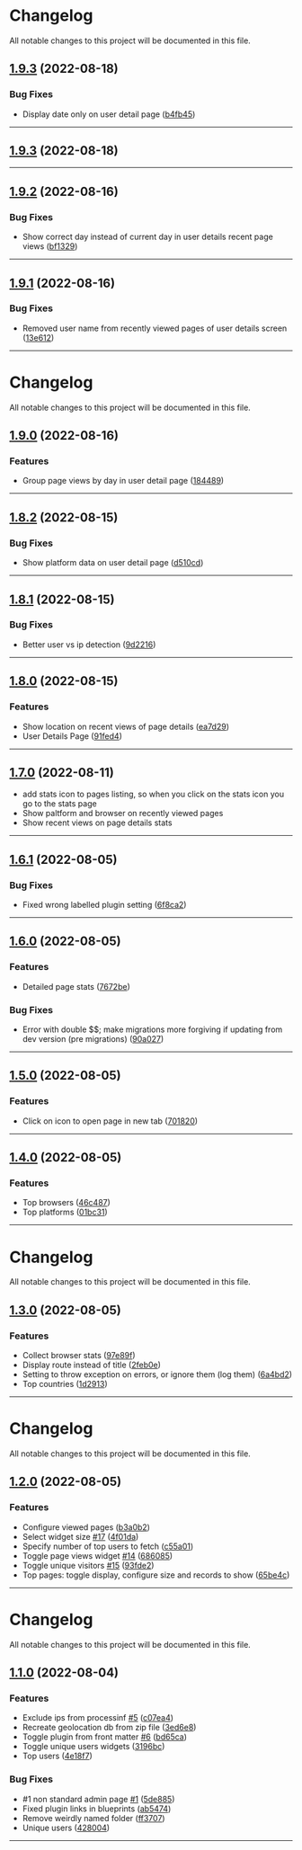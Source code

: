 <!--- BEGIN HEADER -->
# Changelog

All notable changes to this project will be documented in this file.
<!--- END HEADER -->

## [1.9.3](https://github.com/francodacosta/grav-plugin-page-stats/compare/1.9.2...v1.9.3) (2022-08-18)

### Bug Fixes

* Display date only on user detail page ([b4fb45](https://github.com/francodacosta/grav-plugin-page-stats/commit/b4fb4537ce87a44a31246ea878e170009841c48c))


---

## [1.9.3](https://github.com/francodacosta/grav-plugin-page-stats/compare/1.9.2...v1.9.3) (2022-08-18)


---

## [1.9.2](https://github.com/francodacosta/grav-plugin-page-stats/compare/1.9.1...v1.9.2) (2022-08-16)

### Bug Fixes

* Show correct day instead of current day in user details recent page views ([bf1329](https://github.com/francodacosta/grav-plugin-page-stats/commit/bf13292f1f152efbea1d9bccc2320a740b37673d))


---

## [1.9.1](https://github.com/francodacosta/grav-plugin-page-stats/compare/1.9.0...v1.9.1) (2022-08-16)

### Bug Fixes

* Removed user name from recently viewed pages of user details screen ([13e612](https://github.com/francodacosta/grav-plugin-page-stats/commit/13e6123d4369225b93ea6d4196a55a8286476ffa))


---

<!--- BEGIN HEADER -->
# Changelog

All notable changes to this project will be documented in this file.
<!--- END HEADER -->

## [1.9.0](https://github.com/francodacosta/grav-plugin-page-stats/compare/1.8.2...v1.9.0) (2022-08-16)

### Features

* Group page views by day in user detail page ([184489](https://github.com/francodacosta/grav-plugin-page-stats/commit/1844899445f7d6c894720214c32225f8e2d57bf2))


---

## [1.8.2](https://github.com/francodacosta/grav-plugin-page-stats/compare/1.8.1...v1.8.2) (2022-08-15)

### Bug Fixes

* Show platform data on user detail page ([d510cd](https://github.com/francodacosta/grav-plugin-page-stats/commit/d510cd38a5a3d6a36cd009946286cf418a3cbdb5))


---

## [1.8.1](https://github.com/francodacosta/grav-plugin-page-stats/compare/1.7.0...v1.8.1) (2022-08-15)


### Bug Fixes

* Better user vs ip detection ([9d2216](https://github.com/francodacosta/grav-plugin-page-stats/commit/9d2216bc98bda86cdfea6c23104739d39b25f79e))


---

## [1.8.0](https://github.com/francodacosta/grav-plugin-page-stats/compare/1.7.0...v1.8.0) (2022-08-15)

### Features

* Show location on recent views of page details ([ea7d29](https://github.com/francodacosta/grav-plugin-page-stats/commit/ea7d290aae6dd783a570c50604835bd6d18adeac))
* User Details Page ([91fed4](https://github.com/francodacosta/grav-plugin-page-stats/commit/91fed4f7702bb47a5ca132ec60472eb2f0719c88))


---


## [1.7.0]() (2022-08-11)

* add stats icon to pages listing, so when you click on the stats icon you go to the stats page
* Show paltform and browser on recently viewed pages
* Show recent views on page details stats

---

## [1.6.1](https://github.com/francodacosta/grav-plugin-page-stats/compare/1.6.0...v1.6.1) (2022-08-05)

### Bug Fixes

* Fixed wrong labelled plugin setting ([6f8ca2](https://github.com/francodacosta/grav-plugin-page-stats/commit/6f8ca29443bf42685ffc85bed9b821c9f6153910))

---

## [1.6.0](https://github.com/francodacosta/grav-plugin-page-stats/compare/1.5.0...v1.6.0) (2022-08-05)

### Features

* Detailed page stats ([7672be](https://github.com/francodacosta/grav-plugin-page-stats/commit/7672bee5ac9b9f54dc5735ab407d455d0d7b8b9b))

### Bug Fixes

* Error with double $$; make migrations more forgiving if updating from dev version (pre migrations) ([90a027](https://github.com/francodacosta/grav-plugin-page-stats/commit/90a027f94174549fe6529b7ec60b8dff7f87575d))



---

## [1.5.0](https://github.com/francodacosta/grav-plugin-page-stats/compare/1.4.1...v1.5.0) (2022-08-05)

### Features

* Click on icon to open page in new tab ([701820](https://github.com/francodacosta/grav-plugin-page-stats/commit/7018206c7986ad2c2322e88c3a37b01c9698c437))


---

## [1.4.0](https://github.com/francodacosta/grav-plugin-page-stats/compare/1.3.1...v1.4.0) (2022-08-05)

### Features

* Top browsers ([46c487](https://github.com/francodacosta/grav-plugin-page-stats/commit/46c487a02ab698f23a7f3a7844760838b80c2a99))
* Top platforms ([01bc31](https://github.com/francodacosta/grav-plugin-page-stats/commit/01bc31d489bbaf4b72aac783988967e15c848180))


---

<!--- BEGIN HEADER -->
# Changelog

All notable changes to this project will be documented in this file.
<!--- END HEADER -->

## [1.3.0](https://github.com/francodacosta/grav-plugin-page-stats/compare/1.2.0...v1.3.0) (2022-08-05)

### Features

* Collect browser stats ([97e89f](https://github.com/francodacosta/grav-plugin-page-stats/commit/97e89f30f096d9ccc4becab1037c851edb1e1577))
* Display route instead of title ([2feb0e](https://github.com/francodacosta/grav-plugin-page-stats/commit/2feb0ef862a08af027e846cb4390e0a209ba991b))
* Setting to throw exception on errors, or ignore them (log them) ([6a4bd2](https://github.com/francodacosta/grav-plugin-page-stats/commit/6a4bd2e9c80b8e2ba3ee615d761f69a95423a502))
* Top countries ([1d2913](https://github.com/francodacosta/grav-plugin-page-stats/commit/1d29130f0d589f66c07769e98387d697fb5d0724))


---

<!--- BEGIN HEADER -->
# Changelog

All notable changes to this project will be documented in this file.
<!--- END HEADER -->

## [1.2.0](https://github.com/francodacosta/grav-plugin-page-stats/compare/1.1.0...v1.2.0) (2022-08-05)

### Features

* Configure viewed pages ([b3a0b2](https://github.com/francodacosta/grav-plugin-page-stats/commit/b3a0b28cbb282f6b173d3166ceb0f889ab4dd0de))
* Select widget size [#17](https://github.com/francodacosta/grav-plugin-page-stats/issues/17) ([4f01da](https://github.com/francodacosta/grav-plugin-page-stats/commit/4f01da6d19db2253ff015f064a6ce477c0577e17))
* Specify number of top users to fetch ([c55a01](https://github.com/francodacosta/grav-plugin-page-stats/commit/c55a01b22f6c2ec36e696d537f83de50ad40cf21))
* Toggle page views widget [#14](https://github.com/francodacosta/grav-plugin-page-stats/issues/14) ([686085](https://github.com/francodacosta/grav-plugin-page-stats/commit/6860859c60d478a3f2c68dbc22d698f04ec042e3))
* Toggle unique visitors [#15](https://github.com/francodacosta/grav-plugin-page-stats/issues/15) ([93fde2](https://github.com/francodacosta/grav-plugin-page-stats/commit/93fde20f6a953841cbcc4b600754631885829ce0))
* Top pages: toggle display, configure size and records to show ([65be4c](https://github.com/francodacosta/grav-plugin-page-stats/commit/65be4c89701a53ab4da12782815682196fae9d8c))


---

<!--- BEGIN HEADER -->
# Changelog

All notable changes to this project will be documented in this file.
<!--- END HEADER -->


## [1.1.0](https://github.com/francodacosta/grav-plugin-page-stats/compare/27d206e17eb2a1847e304d0c40435b0fd87d7536...v1.0.0) (2022-08-04)

### Features

* Exclude ips from processinf [#5](https://github.com/francodacosta/grav-plugin-page-stats/issues/5) ([c07ea4](https://github.com/francodacosta/grav-plugin-page-stats/commit/c07ea4e71c1f026bc0c0c3b884b1c56777e29ed3))
* Recreate geolocation db from zip file ([3ed6e8](https://github.com/francodacosta/grav-plugin-page-stats/commit/3ed6e8934ae02d95e518b3b1a137e0a390ece255))
* Toggle plugin from front matter [#6](https://github.com/francodacosta/grav-plugin-page-stats/issues/6) ([bd65ca](https://github.com/francodacosta/grav-plugin-page-stats/commit/bd65ca388cdb53c641796f0b993fc615ec71681b))
* Toggle unique users widgets ([3196bc](https://github.com/francodacosta/grav-plugin-page-stats/commit/3196bcc6968d83eae3d6da2c5e3f4423c4ff71f6))
* Top users ([4e18f7](https://github.com/francodacosta/grav-plugin-page-stats/commit/4e18f7fef961e64285d990759aa7ad47eccdd31d))

### Bug Fixes

* #1 non standard admin page [#1](https://github.com/francodacosta/grav-plugin-page-stats/issues/1) ([5de885](https://github.com/francodacosta/grav-plugin-page-stats/commit/5de885359789fb0751e255a819dd8b6d19eb3a8e))
* Fixed plugin links in blueprints ([ab5474](https://github.com/francodacosta/grav-plugin-page-stats/commit/ab5474cc01513492fc38696fdd04a934cfbe682a))
* Remove weirdly named folder ([ff3707](https://github.com/francodacosta/grav-plugin-page-stats/commit/ff37078fdce36fb982fb23f2749344c31595e609))
* Unique users ([428004](https://github.com/francodacosta/grav-plugin-page-stats/commit/428004a9c1731faa98e3147580d4b42488eaddfd))


---

